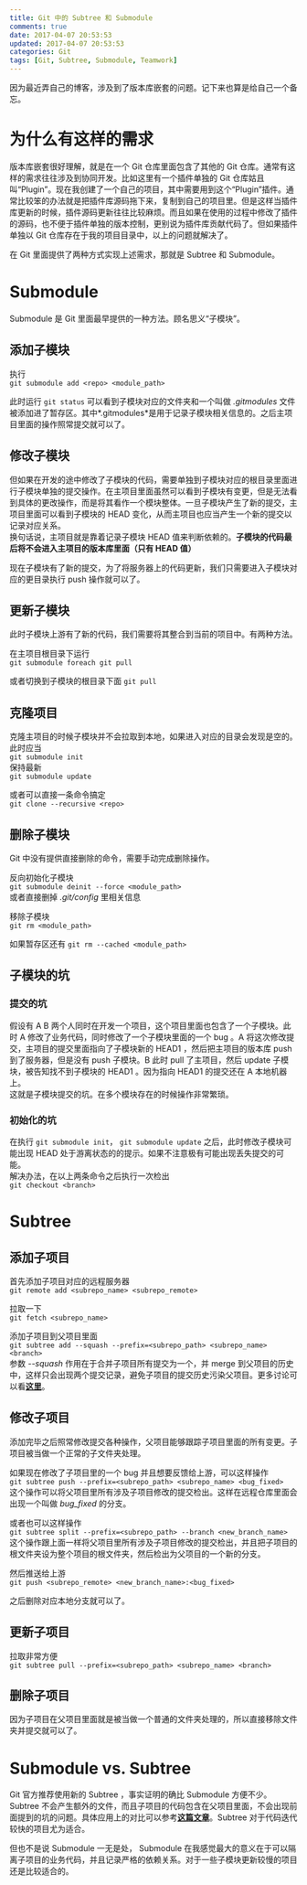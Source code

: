 ```yaml
---
title: Git 中的 Subtree 和 Submodule
comments: true
date: 2017-04-07 20:53:53
updated: 2017-04-07 20:53:53
categories: Git
tags: [Git, Subtree, Submodule, Teamwork]
---
```


因为最近弄自己的博客，涉及到了版本库嵌套的问题。记下来也算是给自己一个备忘。  

# 为什么有这样的需求
版本库嵌套很好理解，就是在一个 Git 仓库里面包含了其他的 Git 仓库。通常有这样的需求往往涉及到协同开发。比如这里有一个插件单独的 Git 仓库姑且叫“Plugin”。现在我创建了一个自己的项目，其中需要用到这个“Plugin”插件。通常比较笨的办法就是把插件库源码拖下来，复制到自己的项目里。但是这样当插件库更新的时候，插件源码更新往往比较麻烦。而且如果在使用的过程中修改了插件的源码，也不便于插件单独的版本控制，更别说为插件库贡献代码了。但如果插件单独以 Git 仓库存在于我的项目目录中，以上的问题就解决了。  

在 Git 里面提供了两种方式实现上述需求，那就是 Subtree 和 Submodule。  


# Submodule
Submodule 是 Git 里面最早提供的一种方法。顾名思义“子模块”。  

## 添加子模块
执行   
`git submodule add <repo> <module_path>`  

此时运行 `git status` 可以看到子模块对应的文件夹和一个叫做 *.gitmodules* 文件被添加进了暂存区。其中*.gitmodules*是用于记录子模块相关信息的。之后主项目里面的操作照常提交就可以了。  

## 修改子模块
但如果在开发的途中修改了子模块的代码，需要单独到子模块对应的根目录里面进行子模块单独的提交操作。在主项目里面虽然可以看到子模块有变更，但是无法看到具体的更改操作，而是将其看作一个模块整体。一旦子模块产生了新的提交，主项目里面可以看到子模块的 HEAD 变化，从而主项目也应当产生一个新的提交以记录对应关系。  
换句话说，主项目就是靠着记录子模块 HEAD 值来判断依赖的。**子模块的代码最后将不会进入主项目的版本库里面（只有 HEAD 值）**  

现在子模块有了新的提交，为了将服务器上的代码更新，我们只需要进入子模块对应的更目录执行 push 操作就可以了。  

## 更新子模块
此时子模块上游有了新的代码，我们需要将其整合到当前的项目中。有两种方法。 

在主项目根目录下运行  
`git submodule foreach git pull`  

或者切换到子模块的根目录下面
`git pull`

## 克隆项目
克隆主项目的时候子模块并不会拉取到本地，如果进入对应的目录会发现是空的。  
此时应当  
`git submodule init`  
保持最新  
`git submodule update`  

或者可以直接一条命令搞定  
`git clone --recursive <repo>`

## 删除子模块
Git 中没有提供直接删除的命令，需要手动完成删除操作。  

反向初始化子模块  
`git submodule deinit --force <module_path>`  
或者直接删掉 *.git/config* 里相关信息  

移除子模块  
`git rm <module_path>`  

如果暂存区还有
`git rm --cached <module_path>`  

## 子模块的坑
### 提交的坑
假设有 A B 两个人同时在开发一个项目，这个项目里面也包含了一个子模块。此时 A 修改了业务代码，同时修改了一个子模块里面的一个 bug 。A 将这次修改提交，主项目的提交里面指向了子模块新的 HEAD1 ，然后把主项目的版本库 push 到了服务器，但是没有 push 子模块。B 此时 pull 了主项目，然后 update 子模块，被告知找不到子模块的 HEAD1 。因为指向 HEAD1 的提交还在 A 本地机器上。  
这就是子模块提交的坑。在多个模块存在的时候操作非常繁琐。  

### 初始化的坑
在执行 `git submodule init`， `git submodule update` 之后，此时修改子模块可能出现 HEAD 处于游离状态的的提示。如果不注意极有可能出现丢失提交的可能。  
解决办法，在以上两条命令之后执行一次检出  
`git checkout <branch>`  


# Subtree
## 添加子项目
首先添加子项目对应的远程服务器  
`git remote add <subrepo_name> <subrepo_remote>`  

拉取一下  
`git fetch <subrepo_name>`  

添加子项目到父项目里面  
`git subtree add --squash --prefix=<subrepo_path> <subrepo_name> <branch>`  
参数 *--squash* 作用在于合并子项目所有提交为一个，并 merge 到父项目的历史中，这样只会出现两个提交记录，避免子项目的提交历史污染父项目。更多讨论可以看[**这里**][subtree_squash]。  

## 修改子项目
添加完毕之后照常修改提交各种操作，父项目能够跟踪子项目里面的所有变更。子项目被当做一个正常的子文件夹处理。  

如果现在修改了子项目里的一个 bug 并且想要反馈给上游，可以这样操作  
`git subtree push --prefix=<subrepo_path> <subrepo_name> <bug_fixed>`  
这个操作可以将父项目里所有涉及子项目修改的提交检出。这样在远程仓库里面会出现一个叫做 *bug_fixed* 的分支。

或者也可以这样操作  
`git subtree split --prefix=<subrepo_path> --branch <new_branch_name>`  
这个操作跟上面一样将父项目里所有涉及子项目修改的提交检出，并且把子项目的根文件夹设为整个项目的根文件夹，然后检出为父项目的一个新的分支。  

然后推送给上游  
`git push <subrepo_remote> <new_branch_name>:<bug_fixed>`  

之后删除对应本地分支就可以了。  

## 更新子项目
拉取非常方便  
`git subtree pull --prefix=<subrepo_path> <subrepo_name> <branch>`  

## 删除子项目
因为子项目在父项目里面就是被当做一个普通的文件夹处理的，所以直接移除文件夹并提交就可以了。  

# Submodule vs. Subtree
Git 官方推荐使用新的 Subtree ，事实证明的确比 Submodule 方便不少。Subtree 不会产生额外的文件，而且子项目的代码包含在父项目里面，不会出现前面提到的坑的问题。具体应用上的对比可以参考[**这篇文章**][subtree_usage]。Subtree 对于代码迭代较快的项目尤为适合。

但也不是说 Submodule 一无是处， Submodule 在我感觉最大的意义在于可以隔离子项目的业务代码，并且记录严格的依赖关系。对于一些子模块更新较慢的项目还是比较适合的。

[subtree_usage]: https://gist.github.com/kvnsmth/4688345  
[subtree_squash]: http://www.fwolf.com/blog/post/246  